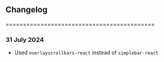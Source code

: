 ## Changelog

===========================================

### 31 July 2024

- Used `overlayscrollbars-react` instead of `simplebar-react`
